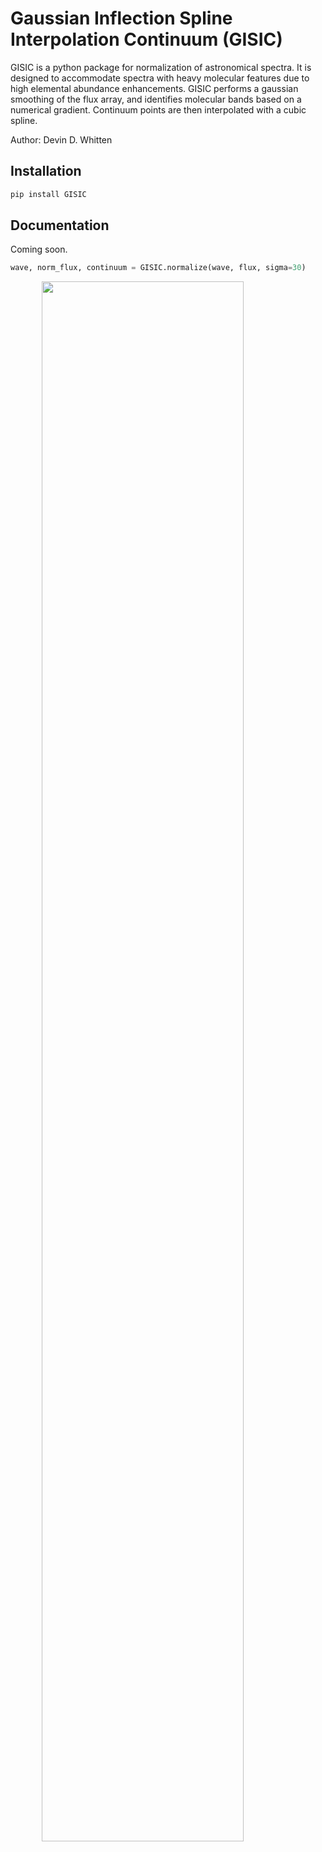 Gaussian Inflection Spline Interpolation Continuum (GISIC)
==========================================================
GISIC is a python package for normalization of astronomical spectra.
It is designed to accommodate spectra with heavy molecular features due to high
elemental abundance enhancements.
GISIC performs a gaussian smoothing of the flux array, and identifies molecular bands based on a numerical gradient. Continuum points are then interpolated with a cubic spline.

Author: Devin D. Whitten

Installation
------------

```python
pip install GISIC
```


Documentation
-------------

Coming soon.

```python
wave, norm_flux, continuum = GISIC.normalize(wave, flux, sigma=30)
```
<!-- Animated GIF of AutoGUI -->
<img src="https://github.com/DevinWhitten/GISIC/blob/master/images/continuum_animation.gif" width="80%"
style="display:block;margin: 0 auto;">
